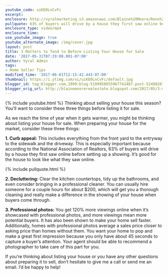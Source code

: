 ```yaml
---
youtube_code: uiKE0LnCvFc
excerpt:
enclosure: http://vyralmarketing.s3.amazonaws.com/Blaine%20Moore/Reno%20Real%20Estate-%203%20Matters%20to%20Tend%20to%20Before%20Listing%20Your%20House%20for%20Sale.mp4
pullquote: 63% of buyers will drive by a house they first saw online before setting up a showing.
enclosure_type: video/mp4
enclosure_time:
use_youtube_image: true
youtube_alternate_image: /img/cover.jpg
layout: post
title: 3 Matters to Tend to Before Listing Your House for Sale
date: '2017-05-31T07:29:00.001-07:00'
author: Vyral Admin
tags:
- Home Seller Tips
modified_time: '2017-06-01T12:15:42.443-07:00'
thumbnail: https://i.ytimg.com/vi/uiKE0LnCvFc/default.jpg
blogger_id: tag:blogger.com,1999:blog-5199950655967741487.post-5248826724148156230
blogger_orig_url: http://blainemoorerealestate.blogspot.com/2017/05/3-matters-to-tend-to-before-listing.html
---
```

{% include youtube.html %}
Thinking about selling your house this season? You’ll want to consider these three things before listing it for sale.

As we reach the time of year when it gets warmer, you might be thinking about listing your house for sale. When preparing your house for the market, consider these three things:

**1. Curb appeal:** This includes everything from the front yard to the entryway to the sidewalk and the driveway. This is especially important because according to the National Association of Realtors, 63% of buyers will drive by a house they first saw online before setting up a showing. It’s good for the house to look like what they saw online.

{% include pullquote.html %}

**2. Decluttering:** Clear the kitchen countertops, tidy up the bathrooms, and even consider bringing in a professional cleaner. You can usually hire someone for a couple hours for about $200, which will get you a thorough cleaning and really make a difference in the showing of your house when buyers come through.

**3. Professional photos:** You get 120% more viewings online when it’s showcased with professional photos, and more viewings mean more potential buyers. It has also been shown to make your home sell faster. Additionally, homes with professional photos average a sales price closer to asking price than homes without them. You want your home to pop and make a great first impression because you only have about 45 seconds to capture a buyer’s attention. Your agent should be able to recommend a photographer to take care of this part for you.

If you’re thinking about listing your house or you have any other questions about preparing it to sell, don’t hesitate to give me a call or send me an email. I’d be happy to help!
